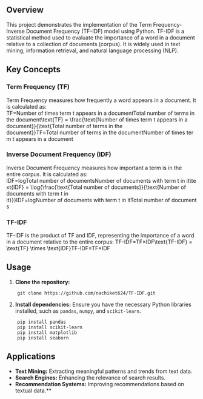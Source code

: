 ## Overview

This project demonstrates the implementation of the Term Frequency-Inverse Document Frequency (TF-IDF) model using Python. TF-IDF is a statistical method used to evaluate the importance of a word in a document relative to a collection of documents (corpus). It is widely used in text mining, information retrieval, and natural language processing (NLP).

## Key Concepts

### Term Frequency (TF)

Term Frequency measures how frequently a word appears in a document. It is calculated as: TF=Number of times term t appears in a documentTotal number of terms in the document\text{TF} = \frac{\text{Number of times term t appears in a document}}{\text{Total number of terms in the document}}TF=Total number of terms in the documentNumber of times term t appears in a document​

### Inverse Document Frequency (IDF)

Inverse Document Frequency measures how important a term is in the entire corpus. It is calculated as: IDF=log⁡Total number of documentsNumber of documents with term t in it\text{IDF} = \log{\frac{\text{Total number of documents}}{\text{Number of documents with term t in it}}}IDF=logNumber of documents with term t in itTotal number of documents​

### TF-IDF

TF-IDF is the product of TF and IDF, representing the importance of a word in a document relative to the entire corpus: TF-IDF=TF×IDF\text{TF-IDF} = \text{TF} \times \text{IDF}TF-IDF=TF×IDF

## Usage

1. **Clone the repository:**
```
	git clone https://github.com/nachiket624/TF-IDF.git
```
       
2. **Install dependencies:** Ensure you have the necessary Python libraries installed, such as `pandas`, `numpy`, and `scikit-learn`.
``` 
	pip install pandas
	pip install scikit-learn
	pip install matplotlib
	pip install seaborn 
```
## Applications

- **Text Mining:** Extracting meaningful patterns and trends from text data.
- **Search Engines:** Enhancing the relevance of search results.
- **Recommendation Systems:** Improving recommendations based on textual data.**
